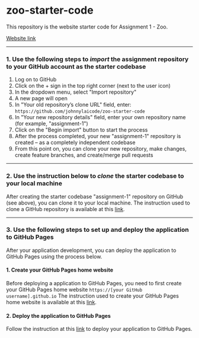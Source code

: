 # zoo-starter-code

This repository is the website starter code for Assignment 1 - Zoo.

[Website link](https://johnnylaicode.github.io/zoo-starter-code/)

----------
### 1. Use the following steps to ***import*** the assignment repository to your GitHub account as the starter codebase
1.	Log on to GitHub
2.	Click on the + sign in the top right corner (next to the user icon)
3.	In the dropdown menu, select "Import repository"
4.	A new page will open
5.	In "Your old repository’s clone URL" field, enter: `https://github.com/johnnylaicode/zoo-starter-code`
6.	In "Your new repository details" field, enter your own repository name (for example, "assignment-1")
7.	Click on the "Begin import" button to start the process
8.	After the process completed, your new "assignment-1" repository is created – as a completely independent codebase
9.	From this point on, you can clone your new repository, make changes, create feature branches, and create/merge pull requests

----------
### 2. Use the instruction below to ***clone*** the starter codebase to your local machine
After creating the starter codebase "assignment-1" repository on GitHub (see above), you can clone it to your local machine. The instruction used to clone a GitHub repository is available at this [link](https://docs.github.com/en/repositories/creating-and-managing-repositories/cloning-a-repository).

----------
### 3. Use the following steps to set up and deploy the application to GitHub Pages
After your application development, you can deploy the application to GitHub Pages using the process below.

#### 1. Create your GitHub Pages home website
Before deploying a application to GitHub Pages, you need to first create your GitHub Pages home website `https://[your GitHub username].github.io`
The instruction used to create your GitHub Pages home website is available at this [link](https://docs.github.com/en/pages/getting-started-with-github-pages/creating-a-github-pages-site).

#### 2. Deploy the application to GitHub Pages
Follow the instruction at this [link](https://docs.github.com/en/pages/getting-started-with-github-pages/configuring-a-publishing-source-for-your-github-pages-site) to deploy your application to GitHub Pages.